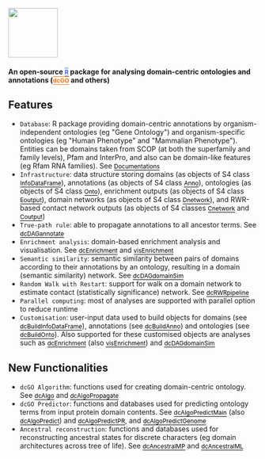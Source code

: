 <a href="index.html"><IMG src="dcGOR_logo.png" height="100px" id="logo"></a>

<B><h4>An open-source <a href="http://www.r-project.org" target="R" style="font-size: 12px; color: #4169E1; text-decoration: overline; border-bottom: 1px solid #4169E1">R</a> package for analysing domain-centric ontologies and annotations (<a href="http://supfam.org/SUPERFAMILY/dcGO" target="dcGO" style="font-size: 12px; color: #F87217; text-decoration: overline; border-bottom: 1px solid #F87217">dcGO</a> and others)</h4></B>


## Features

* `Database`: R package providing domain-centric annotations by organism-independent ontologies (eg "Gene Ontology") and organism-specific ontologies (eg "Human Phenotype" and "Mammalian Phenotype"). Entities can be domains taken from SCOP (at both the superfamily and family levels), Pfam and InterPro, and also can be domain-like features (eg Rfam RNA families). See <a href="docs.html" style="font-size: 12px; color: #000000; text-decoration: none; border-bottom: 1px solid #000000">Documentations</a>
* `Infrastructure`: data structure storing domains (as objects of S4 class <a href="InfoDataFrame-class.html" style="font-size: 12px; color: #000000; text-decoration: none; border-bottom: 1px solid #000000">InfoDataFrame</a>), annotations (as objects of S4 class <a href="Anno-class.html" style="font-size: 12px; color: #000000; text-decoration: none; border-bottom: 1px solid #000000">Anno</a>), ontologies (as objects of S4 class <a href="Onto-class.html" style="font-size: 12px; color: #000000; text-decoration: none; border-bottom: 1px solid #000000">Onto</a>), enrichment outputs (as objects of S4 class <a href="Eoutput-class.html" style="font-size: 12px; color: #000000; text-decoration: none; border-bottom: 1px solid #000000">Eoutput</a>), domain networks (as objects of S4 class <a href="Dnetwork-class.html" style="font-size: 12px; color: #000000; text-decoration: none; border-bottom: 1px solid #000000">Dnetwork</a>), and RWR-based contact network outputs (as objects of S4 classes <a href="Cnetwork-class.html" style="font-size: 12px; color: #000000; text-decoration: none; border-bottom: 1px solid #000000">Cnetwork</a> and <a href="Coutput-class.html" style="font-size: 12px; color: #000000; text-decoration: none; border-bottom: 1px solid #000000">Coutput</a>)
* `True-path rule`: able to propagate annotations to all ancestor terms. See <a href="dcDAGannotate.html" style="font-size: 12px; color: #000000; text-decoration: none; border-bottom: 1px solid #000000">dcDAGannotate</a>
* `Enrichment analysis`: domain-based enrichment analysis and visualisation. See <a href="dcEnrichment.html" style="font-size: 12px; color: #000000; text-decoration: none; border-bottom: 1px solid #000000">dcEnrichment</a> and <a href="visEnrichment.html" style="font-size: 12px; color: #000000; text-decoration: none; border-bottom: 1px solid #000000">visEnrichment</a>
* `Semantic similarity`: semantic similarity between pairs of domains according to their annotations by an ontology, resulting in a domain (semantic similarity) network. See <a href="dcDAGdomainSim.html" style="font-size: 12px; color: #000000; text-decoration: none; border-bottom: 1px solid #000000">dcDAGdomainSim</a>
* `Random Walk with Restart`: support for walk on a domain network to estimate contact (statistically significance) network.  See <a href="dcRWRpipeline.html" style="font-size: 12px; color: #000000; text-decoration: none; border-bottom: 1px solid #000000">dcRWRpipeline</a>
* `Parallel computing`: most of analyses are supported with parallel option to reduce runtime
* `Customisation`: user-input data used to build objects for domains (see <a href="dcBuildInfoDataFrame.html" style="font-size: 12px; color: #000000; text-decoration: none; border-bottom: 1px solid #000000">dcBuildInfoDataFrame</a>), annotations (see <a href="dcBuildAnno.html" style="font-size: 12px; color: #000000; text-decoration: none; border-bottom: 1px solid #000000">dcBuildAnno</a>) and ontologies (see <a href="dcBuildOnto.html" style="font-size: 12px; color: #000000; text-decoration: none; border-bottom: 1px solid #000000">dcBuildOnto</a>). Also supported for these customised objects are analyses such as <a href="dcEnrichment.html" style="font-size: 12px; color: #000000; text-decoration: none; border-bottom: 1px solid #000000">dcEnrichment</a> (also <a href="visEnrichment.html" style="font-size: 12px; color: #000000; text-decoration: none; border-bottom: 1px solid #000000">visEnrichment</a>) and <a href="dcDAGdomainSim.html" style="font-size: 12px; color: #000000; text-decoration: none; border-bottom: 1px solid #000000">dcDAGdomainSim</a>


## New Functionalities

* `dcGO Algorithm`: functions used for creating domain-centric ontology. See <a href="dcAlgo.html" style="font-size: 12px; color: #000000; text-decoration: none; border-bottom: 1px solid #000000">dcAlgo</a> and <a href="dcAlgoPropagate.html" style="font-size: 12px; color: #000000; text-decoration: none; border-bottom: 1px solid #000000">dcAlgoPropagate</a>
* `dcGO Predictor`: functions and databases used for predicting ontology terms from input protein domain contents. See <a href="dcAlgoPredictMain.html" style="font-size: 12px; color: #000000; text-decoration: none; border-bottom: 1px solid #000000">dcAlgoPredictMain</a> (also <a href="dcAlgoPredict.html" style="font-size: 12px; color: #000000; text-decoration: none; border-bottom: 1px solid #000000">dcAlgoPredict</a>) and <a href="dcAlgoPredictPR.html" style="font-size: 12px; color: #000000; text-decoration: none; border-bottom: 1px solid #000000">dcAlgoPredictPR</a>, and <a href="dcAlgoPredictGenome.html" style="font-size: 12px; color: #000000; text-decoration: none; border-bottom: 1px solid #000000">dcAlgoPredictGenome</a>
* `Ancestral reconstruction`: functions and databases used for reconstructing ancestral states for discrete characters (eg domain architectures across tree of life). See <a href="dcAncestralMP.html" style="font-size: 12px; color: #000000; text-decoration: none; border-bottom: 1px solid #000000">dcAncestralMP</a> and <a href="dcAncestralML.html" style="font-size: 12px; color: #000000; text-decoration: none; border-bottom: 1px solid #000000">dcAncestralML</a>
